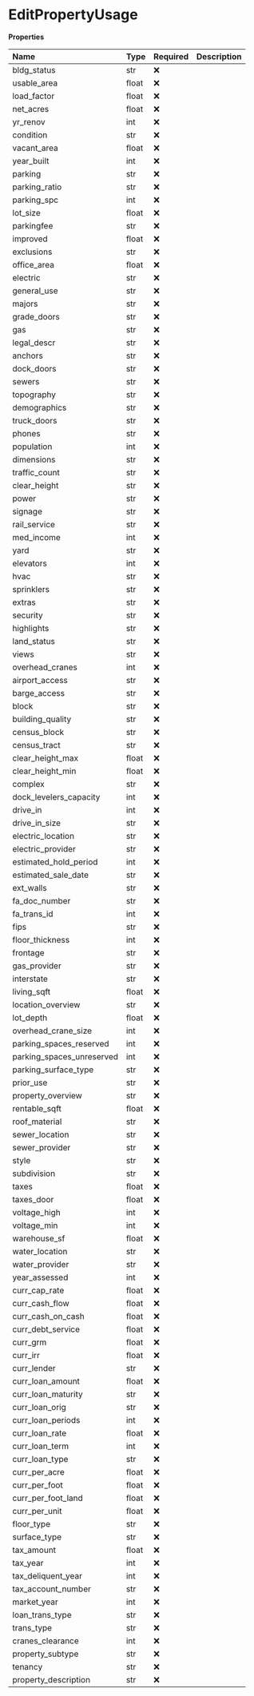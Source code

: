 # EditPropertyUsage

**Properties**

| Name                      | Type  | Required | Description |
| :------------------------ | :---- | :------- | :---------- |
| bldg_status               | str   | ❌       |             |
| usable_area               | float | ❌       |             |
| load_factor               | float | ❌       |             |
| net_acres                 | float | ❌       |             |
| yr_renov                  | int   | ❌       |             |
| condition                 | str   | ❌       |             |
| vacant_area               | float | ❌       |             |
| year_built                | int   | ❌       |             |
| parking                   | str   | ❌       |             |
| parking_ratio             | str   | ❌       |             |
| parking_spc               | int   | ❌       |             |
| lot_size                  | float | ❌       |             |
| parkingfee                | str   | ❌       |             |
| improved                  | float | ❌       |             |
| exclusions                | str   | ❌       |             |
| office_area               | float | ❌       |             |
| electric                  | str   | ❌       |             |
| general_use               | str   | ❌       |             |
| majors                    | str   | ❌       |             |
| grade_doors               | str   | ❌       |             |
| gas                       | str   | ❌       |             |
| legal_descr               | str   | ❌       |             |
| anchors                   | str   | ❌       |             |
| dock_doors                | str   | ❌       |             |
| sewers                    | str   | ❌       |             |
| topography                | str   | ❌       |             |
| demographics              | str   | ❌       |             |
| truck_doors               | str   | ❌       |             |
| phones                    | str   | ❌       |             |
| population                | int   | ❌       |             |
| dimensions                | str   | ❌       |             |
| traffic_count             | str   | ❌       |             |
| clear_height              | str   | ❌       |             |
| power                     | str   | ❌       |             |
| signage                   | str   | ❌       |             |
| rail_service              | str   | ❌       |             |
| med_income                | int   | ❌       |             |
| yard                      | str   | ❌       |             |
| elevators                 | int   | ❌       |             |
| hvac                      | str   | ❌       |             |
| sprinklers                | str   | ❌       |             |
| extras                    | str   | ❌       |             |
| security                  | str   | ❌       |             |
| highlights                | str   | ❌       |             |
| land_status               | str   | ❌       |             |
| views                     | str   | ❌       |             |
| overhead_cranes           | int   | ❌       |             |
| airport_access            | str   | ❌       |             |
| barge_access              | str   | ❌       |             |
| block                     | str   | ❌       |             |
| building_quality          | str   | ❌       |             |
| census_block              | str   | ❌       |             |
| census_tract              | str   | ❌       |             |
| clear_height_max          | float | ❌       |             |
| clear_height_min          | float | ❌       |             |
| complex                   | str   | ❌       |             |
| dock_levelers_capacity    | int   | ❌       |             |
| drive_in                  | int   | ❌       |             |
| drive_in_size             | str   | ❌       |             |
| electric_location         | str   | ❌       |             |
| electric_provider         | str   | ❌       |             |
| estimated_hold_period     | int   | ❌       |             |
| estimated_sale_date       | str   | ❌       |             |
| ext_walls                 | str   | ❌       |             |
| fa_doc_number             | str   | ❌       |             |
| fa_trans_id               | int   | ❌       |             |
| fips                      | str   | ❌       |             |
| floor_thickness           | int   | ❌       |             |
| frontage                  | str   | ❌       |             |
| gas_provider              | str   | ❌       |             |
| interstate                | str   | ❌       |             |
| living_sqft               | float | ❌       |             |
| location_overview         | str   | ❌       |             |
| lot_depth                 | float | ❌       |             |
| overhead_crane_size       | int   | ❌       |             |
| parking_spaces_reserved   | int   | ❌       |             |
| parking_spaces_unreserved | int   | ❌       |             |
| parking_surface_type      | str   | ❌       |             |
| prior_use                 | str   | ❌       |             |
| property_overview         | str   | ❌       |             |
| rentable_sqft             | float | ❌       |             |
| roof_material             | str   | ❌       |             |
| sewer_location            | str   | ❌       |             |
| sewer_provider            | str   | ❌       |             |
| style                     | str   | ❌       |             |
| subdivision               | str   | ❌       |             |
| taxes                     | float | ❌       |             |
| taxes_door                | float | ❌       |             |
| voltage_high              | int   | ❌       |             |
| voltage_min               | int   | ❌       |             |
| warehouse_sf              | float | ❌       |             |
| water_location            | str   | ❌       |             |
| water_provider            | str   | ❌       |             |
| year_assessed             | int   | ❌       |             |
| curr_cap_rate             | float | ❌       |             |
| curr_cash_flow            | float | ❌       |             |
| curr_cash_on_cash         | float | ❌       |             |
| curr_debt_service         | float | ❌       |             |
| curr_grm                  | float | ❌       |             |
| curr_irr                  | float | ❌       |             |
| curr_lender               | str   | ❌       |             |
| curr_loan_amount          | float | ❌       |             |
| curr_loan_maturity        | str   | ❌       |             |
| curr_loan_orig            | str   | ❌       |             |
| curr_loan_periods         | int   | ❌       |             |
| curr_loan_rate            | float | ❌       |             |
| curr_loan_term            | int   | ❌       |             |
| curr_loan_type            | str   | ❌       |             |
| curr_per_acre             | float | ❌       |             |
| curr_per_foot             | float | ❌       |             |
| curr_per_foot_land        | float | ❌       |             |
| curr_per_unit             | float | ❌       |             |
| floor_type                | str   | ❌       |             |
| surface_type              | str   | ❌       |             |
| tax_amount                | float | ❌       |             |
| tax_year                  | int   | ❌       |             |
| tax_deliquent_year        | int   | ❌       |             |
| tax_account_number        | str   | ❌       |             |
| market_year               | int   | ❌       |             |
| loan_trans_type           | str   | ❌       |             |
| trans_type                | str   | ❌       |             |
| cranes_clearance          | int   | ❌       |             |
| property_subtype          | str   | ❌       |             |
| tenancy                   | str   | ❌       |             |
| property_description      | str   | ❌       |             |

<!-- This file was generated by liblab | https://liblab.com/ -->

